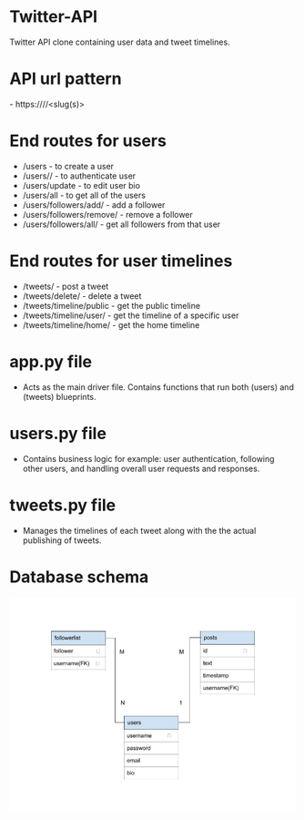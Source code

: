 # Twitter-API
Twitter API clone containing user data and tweet timelines.

# API url pattern
<method> - https://<url>/<end-route>/<slug(s)>

# End routes for users
  - /users - to create a user
  - /users/<username>/<password> - to authenticate user
  - /users/update - to edit user bio
  - /users/all - to get all of the users
  - /users/followers/add/<username> - add a follower
  - /users/followers/remove/<username> - remove a follower
  - /users/followers/all/<username> - get all followers from that user
  
# End routes for user timelines
  - /tweets/<username> - post a tweet
  - /tweets/delete/<username> - delete a tweet
  - /tweets/timeline/public - get the public timeline
  - /tweets/timeline/user/<username> - get the timeline of a specific user
  - /tweets/timeline/home/<username> - get the home timeline

# app.py file
- Acts as the main driver file. Contains functions that run both (users) and (tweets) blueprints.

# users.py file
- Contains business logic for example: user authentication, following other users, and handling overall user requests and responses.

# tweets.py file
- Manages the timelines of each tweet along with the the actual publishing of tweets.

# Database schema 
![Schema](Schema.jpg)
